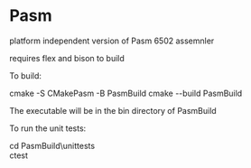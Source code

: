 # Pasm
platform independent version of Pasm 6502 assemnler

requires flex and bison to build

To build:

cmake -S CMakePasm -B PasmBuild
cmake --build PasmBuild

The executable will be in the bin directory of PasmBuild


To run the unit tests:

cd PasmBuild\unittests\
ctest

